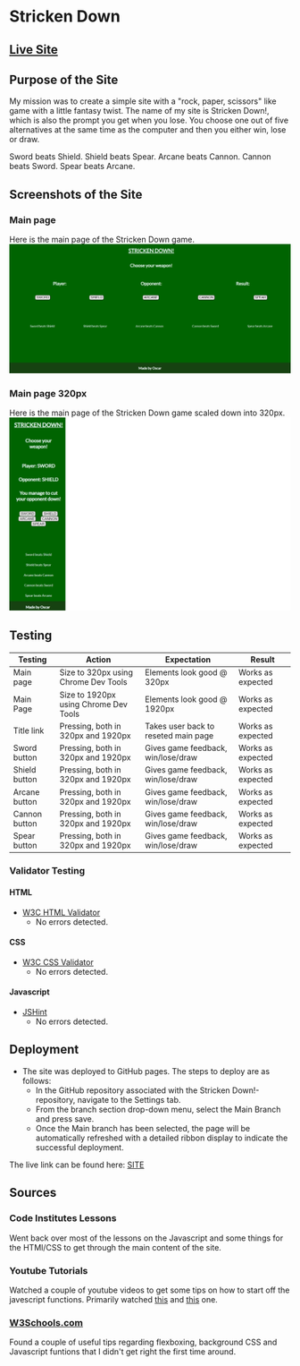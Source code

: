 # Stricken Down

## [Live Site](https://rakdoslover.github.io/javascript-game-1/)

## Purpose of the Site

My mission was to create a simple site with a "rock, paper, scissors" like game
with a little fantasy twist.
The name of my site is Stricken Down!, which is also the prompt you get when you lose.
You choose one out of five alternatives at the same time as the computer and then
you either win, lose or draw.

Sword beats Shield.
Shield beats Spear.
Arcane beats Cannon.
Cannon beats Sword.
Spear beats Arcane.

## Screenshots of the Site

### Main page
Here is the main page of the Stricken Down game.
![Main page](/assets/images/home-page.jpg)

### Main page 320px
Here is the main page of the Stricken Down game scaled down into 320px.
![Main page 320px](/assets/images/home-page-320.jpg)

## Testing

**Testing** | **Action** | **Expectation** | **Result**
----------|----------|----------|----------
Main page | Size to 320px using Chrome Dev Tools | Elements look good @ 320px | Works as expected
Main Page | Size to 1920px using Chrome Dev Tools | Elements look good @ 1920px | Works as expected
Title link | Pressing, both in 320px and 1920px | Takes user back to reseted main page | Works as expected
Sword button | Pressing, both in 320px and 1920px | Gives game feedback, win/lose/draw | Works as expected
Shield button | Pressing, both in 320px and 1920px | Gives game feedback, win/lose/draw | Works as expected
Arcane button | Pressing, both in 320px and 1920px | Gives game feedback, win/lose/draw | Works as expected
Cannon button | Pressing, both in 320px and 1920px | Gives game feedback, win/lose/draw | Works as expected
Spear button | Pressing, both in 320px and 1920px | Gives game feedback, win/lose/draw | Works as expected

### Validator Testing
#### HTML
- [W3C HTML Validator](https://validator.w3.org/)
  - No errors detected.

#### CSS
- [W3C CSS Validator](https://jigsaw.w3.org/css-validator/#validate_by_uri)
  - No errors detected.

#### Javascript
- [JSHint](https://jshint.com/)
  - No errors detected.

## Deployment
- The site was deployed to GitHub pages. The steps to deploy are as follows:
    - In the GitHub repository associated with the Stricken Down!-repository, navigate to the Settings tab.
    - From the branch section drop-down menu, select the Main Branch and press save.
    - Once the Main branch has been selected, the page will be automatically refreshed with a detailed ribbon display to indicate the successful deployment.

The live link can be found here: [SITE](https://rakdoslover.github.io/javascript-game-1/)

## Sources
### Code Institutes Lessons
Went back over most of the lessons on the Javascript and some things for the HTMl/CSS
to get through the main content of the site.

### Youtube Tutorials
Watched a couple of youtube videos to get some tips on how to start off the javescript
functions. Primarily watched [this](https://www.youtube.com/watch?v=RwFeg0cEZvQ&ab_channel=CodewithAniaKub%C3%B3w)
and [this](https://www.youtube.com/watch?v=n1_vHArDBRA&ab_channel=BroCode) one.

### [W3Schools.com](https://www.w3schools.com/js/default.asp)
Found a couple of useful tips regarding flexboxing, background CSS and Javascript
funtions that I didn't get right the first time around.
